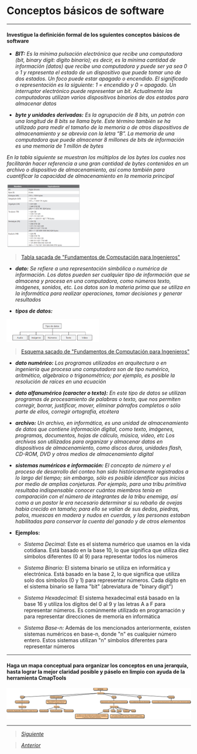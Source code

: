 # Conceptos básicos de software

----

#### Investigue la definición formal de los sguientes conceptos básicos de software

- ***BIT:***
*Es la mínima pulsación electrónica que recibe una computadora (bit, binary digit: dígito
binario); es decir, es la mínima cantidad de información (datos) que recibe una computadora y puede ser ya sea 0 o 1 y representa el estado de un dispositivo que puede tomar uno
de dos estados. Un foco puede estar apagado o encendido. El significado o representación
es la siguiente: 1 = encendido y 0 = apagado. Un interruptor electrónico puede representar
un bit. Actualmente las computadoras utilizan varios dispositivos binarios de dos estados
para almacenar datos*

- ***byte y unidades derivadas:***
*Es la agrupación de 8 bits, un patrón con una longitud de 8 bits se llama byte. Este término también se ha utilizado para medir el tamaño de la memoria o de otros dispositivos
de almacenamiento y se abrevia con la letra “B”. La memoria de una computadora que
puede almacenar 8 millones de bits de información es una memoria de 1 millón de bytes*

*En la tabla siguiente se muestran los múltiplos de los bytes los cuales nos facilitarán
hacer referencia a una gran cantidad de bytes contenidos en un archivo o dispositivo de almacenamiento, así como también para cuantificar la capacidad de almacenamiento en la
memoria principal*

<img src="Imagenes/tabla1.PNG" alt="tabla1" width="40%"/>

> [Tabla sacada de "Fundamentos de Computación para Ingenieros"](https://libgen.rs/book/index.php?md5=93B1B3A032FA25F502EB136C35C52596)

- ***dato:***
*Se refiere a una representación simbólica o numérica de información. Los datos pueden ser cualquier tipo de información que se almacena y procesa en una computadora, como números
texto, imágenes, sonidos, etc. Los datos son la materia prima que se utiliza en la
informática para realizar operaciones, tomar decisiones y generar resultados*

- ***tipos de datos:***
<img src="Imagenes/tabla2.PNG" alt="tabla1" width="50%"/>

> [Esquema sacado de "Fundamentos de Computación para Ingenieros"](https://libgen.rs/book/index.php?md5=93B1B3A032FA25F502EB136C35C52596)

- ***dato numérico:***
*Los programas utilizados en arquitectura o en ingeniería que procesa una computadora
son de tipo numérico, aritmético, algebraico o trigonométrico; por ejemplo, es posible la
resolución de raíces en una ecuación*

- ***dato alfanumérico (caracter o texto):***
*En este tipo de datos se utilizan programas de procesamiento de palabras o texto, que nos
permiten corregir, borrar, justificar, mover, eliminar párrafos completos o sólo parte de
ellos, corregir ortografía, etcétera*

- ***archivo:***
*Un archivo, en informática, es una unidad de almacenamiento de datos que contiene información digital, como texto, imágenes, programas, documentos, hojas de cálculo, música, video, etc
Los archivos son utilizados para organizar y almacenar datos en dispositivos de almacenamiento,
como discos duros, unidades flash, CD-ROM, DVD y otros medios de almacenamiento digital*

- ***sistemas numéricos e información:***
*El concepto de número y el proceso de desarrollo del conteo han sido históricamente registrados a lo largo del tiempo; sin embargo, sólo es posible identificar sus inicios por medio de amplias conjeturas. Por ejemplo, para una tribu primitiva resultaba indispensable
conocer cuántos miembros tenía en comparación con el número de integrantes de la tribu enemiga, así como a un pastor le era necesario determinar si su rebaño de ovejas había
crecido en tamaño; para ello se valían de sus dedos, piedras, palos, muescas en madera y
nudos en cuerdas, y las personas estaban habilitadas para conservar la cuenta del ganado
y de otros elementos*

+ **Ejemplos:**
  + *Sistema Decimal:* Este es el sistema numérico que usamos en la vida cotidiana. Está basado en la base 10, lo que significa que utiliza diez símbolos diferentes (0 al 9) para representar todos los números
  
  + *Sistema Binario:* El sistema binario se utiliza en informática y electrónica. Está basado en la base 2, lo que significa que utiliza solo dos símbolos (0 y 1) para representar números. Cada dígito en el sistema binario se llama "bit" (abreviatura de "binary digit")
  
  + *Sistema Hexadecimal:* El sistema hexadecimal está basado en la base 16 y utiliza los dígitos del 0 al 9 y las letras A a F para representar números. Es comúnmente utilizado en programación y para representar direcciones de memoria en informática
  
  + *Sistema Base-n:* Además de los mencionados anteriormente, existen sistemas numéricos en base-n, donde "n" es cualquier número entero. Estos sistemas utilizan "n" símbolos diferentes para representar números
  
----

#### Haga un mapa conceptual para organizar los conceptos en una jerarquía, hasta lograr la mejor claridad posible y páselo en limpio con ayuda de la herramienta CmapTools

<img src="Imagenes/Soft.jpg" alt="tabla1" width="100%"/>

----

> [*Siguiente*](Practica6.md)

> [*Anterior*](Practica4.md)

